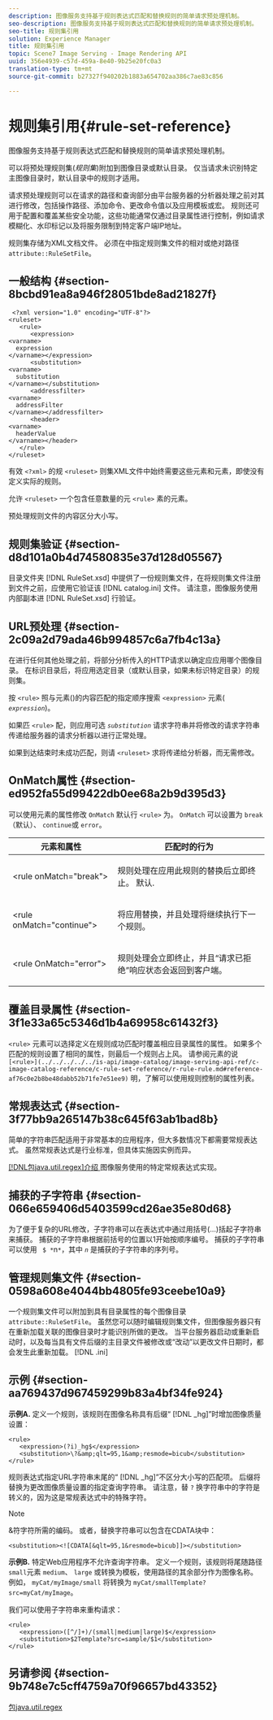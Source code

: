 ```yaml
---
description: 图像服务支持基于规则表达式匹配和替换规则的简单请求预处理机制。
seo-description: 图像服务支持基于规则表达式匹配和替换规则的简单请求预处理机制。
seo-title: 规则集引用
solution: Experience Manager
title: 规则集引用
topic: Scene7 Image Serving - Image Rendering API
uuid: 356e4939-c57d-459a-8e40-9b25e20fc0a3
translation-type: tm+mt
source-git-commit: b27327f940202b1883a654702aa386c7ae83c856

---
```



# 规则集引用{#rule-set-reference}

图像服务支持基于规则表达式匹配和替换规则的简单请求预处理机制。

可以将预处理规则集(*规则集*)附加到图像目录或默认目录。 仅当请求未识别特定主图像目录时，默认目录中的规则才适用。

请求预处理规则可以在请求的路径和查询部分由平台服务器的分析器处理之前对其进行修改，包括操作路径、添加命令、更改命令值以及应用模板或宏。 规则还可用于配置和覆盖某些安全功能，这些功能通常仅通过目录属性进行控制，例如请求模糊化、水印标记以及将服务限制到特定客户端IP地址。

规则集存储为XML文档文件。 必须在中指定规则集文件的相对或绝对路径 `attribute::RuleSetFile`。

## 一般结构 {#section-8bcbd91ea8a946f28051bde8ad21827f}

```
 <?xml version="1.0" encoding="UTF-8"?> 
<ruleset> 
   <rule> 
      <expression> 
<varname>
  expression 
</varname></expression> 
      <substitution> 
<varname>
  substitution 
</varname></substitution> 
      <addressfilter> 
<varname>
  addressFilter 
</varname></addressfilter> 
      <header> 
<varname>
  headerValue 
</varname></header>  
   </rule> 
</ruleset>
```

有效 `<?xml>` 的规 `<ruleset>` 则集XML文件中始终需要这些元素和元素，即使没有定义实际的规则。

允许 `<ruleset>` 一个包含任意数量的元 `<rule>` 素的元素。

预处理规则文件的内容区分大小写。

## 规则集验证 {#section-d8d101a0b4d74580835e37d128d05567}

目录文件夹 [!DNL RuleSet.xsd] 中提供了一份规则集文件，在将规则集文件注册到文件之前，应使用它验证该 [!DNL catalog.ini] 文件。 请注意，图像服务使用内部副本进 [!DNL RuleSet.xsd] 行验证。

## URL预处理 {#section-2c09a2d79ada46b994857c6a7fb4c13a}

在进行任何其他处理之前，将部分分析传入的HTTP请求以确定应应用哪个图像目录。 在标识目录后，将应用选定目录（或默认目录，如果未标识特定目录）的规则集。

按 `<rule>` 照与元素()的内容匹配的指定顺序搜索 `<expression>` 元素( *`expression`*)。

如果匹 `<rule>` 配，则应用可选 *`substitution`* 请求字符串并将修改的请求字符串传递给服务器的请求分析器以进行正常处理。

如果到达结束时未成功匹配，则请 `<ruleset>` 求将传递给分析器，而无需修改。

## OnMatch属性 {#section-ed952fa55d99422db0ee68a2b9d395d3}

可以使用元素的属性修改 `OnMatch` 默认行 `<rule>` 为。 `OnMatch` 可以设置为 `break` （默认）、 `continue`或 `error`。

<table id="table_6680A81492B24CE593330DA7B0075E8F"> 
 <thead> 
  <tr> 
   <th class="entry"> <b>元素和属性</b> </th> 
   <th class="entry"> <b>匹配时的行为</b> </th> 
  </tr> 
 </thead>
 <tbody> 
  <tr> 
   <td> <p> <span class="codeph"> &lt;rule onMatch="break"&gt; </span> </p> </td> 
   <td> <p>规则处理在应用此规则的替换后立即终止。 默认. </p> </td> 
  </tr> 
  <tr> 
   <td> <p> <span class="codeph"> &lt;rule onMatch="continue"&gt; </span> </p> </td> 
   <td> <p>将应用替换，并且处理将继续执行下一个规则。 </p> </td> 
  </tr> 
  <tr> 
   <td> <p> <span class="codeph"> &lt;rule OnMatch="error"&gt; </span> </p> </td> 
   <td> <p>规则处理会立即终止，并且“请求已拒绝”响应状态会返回到客户端。 </p> </td> 
  </tr> 
 </tbody> 
</table>

## 覆盖目录属性 {#section-3f1e33a65c5346d1b4a69958c61432f3}

`<rule>` 元素可以选择定义在规则成功匹配时覆盖相应目录属性的属性。 如果多个匹配的规则设置了相同的属性，则最后一个规则占上风。 请参阅元素的说 ` [<rule>](../../../../../is-api/image-catalog/image-serving-api-ref/c-image-catalog-reference/c-rule-set-reference/r-rule-rule.md#reference-af76c0e2b8be48dabb52b71fe7e51ee9)` 明，了解可以使用规则控制的属性列表。

## 常规表达式 {#section-3f77bb9a265147b38c645f63ab1bad8b}

简单的字符串匹配适用于非常基本的应用程序，但大多数情况下都需要常规表达式。 虽然常规表达式是行业标准，但具体实施因实例而异。

[ [!DNL包java.util.regex]介绍 ](https://www2.cs.duke.edu/csed/java/jdk1.4.2/docs/api/) 图像服务使用的特定常规表达式实现。

## 捕获的子字符串 {#section-066e659406d5403599cd26ae35e80d68}

为了便于复杂的URL修改，子字符串可以在表达式中通过用括号(...)括起子字符串来捕获。 捕获的子字符串根据前括号的位置以1开始按顺序编号。 捕获的子字符串可以使用 ` $ *`n`*`，其中 *`n`* 是捕获的子字符串的序列号。

## 管理规则集文件 {#section-0598a608e4044bb4805fe93ceebe10a9}

一个规则集文件可以附加到具有目录属性的每个图像目录 `attribute::RuleSetFile`。 虽然您可以随时编辑规则集文件，但图像服务器只有在重新加载关联的图像目录时才能识别所做的更改。 当平台服务器启动或重新启动时，以及每当具有文件后缀的主目录文件被修改或“改动”以更改文件日期时，都会发生此重新加载。 [!DNL .ini]

## 示例 {#section-aa769437d967459299b83a4bf34fe924}

**示例A.** 定义一个规则，该规则在图像名称具有后缀“ [!DNL _hg]”时增加图像质量设置：

```
<rule> 
   <expression>(?i)_hg$</expression> 
   <substitution>\?&amp;qlt=95,1&amp;resmode=bicub</substitution> 
</rule>
```

规则表达式指定URL字符串末尾的“ [!DNL _hg]”不区分大小写的匹配项。 后缀将替换为更改图像质量设置的指定查询字符串。 请注意，替 `?` 换字符串中的字符是转义的，因为这是常规表达式中的特殊字符。

>[!NOTE]
>
>&amp;符字符所需的编码。 或者，替换字符串可以包含在CDATA块中：

`<substitution><![CDATA[&qlt=95,1&resmode=bicub]]></substitution>`

**示例B.** 特定Web应用程序不允许查询字符串。 定义一个规则，该规则将尾随路径 `small`元素 `medium`、 `large` 或转换为模板，使用路径的其余部分作为图像名称。 例如， `myCat/myImage/small` 将转换为 `myCat/smallTemplate?src=myCat/myImage`。

我们可以使用子字符串来重构请求：

```
<rule> 
   <expression>([^/]+)/(small|medium|large)$</expression> 
   <substitution>$2Template?src=sample/$1</substitution> 
</rule>
```

## 另请参阅 {#section-9b748e7c5cff4759a70f96657bd43352}

[包java.util.regex](https://www2.cs.duke.edu/csed/java/jdk1.4.2/docs/api/)
